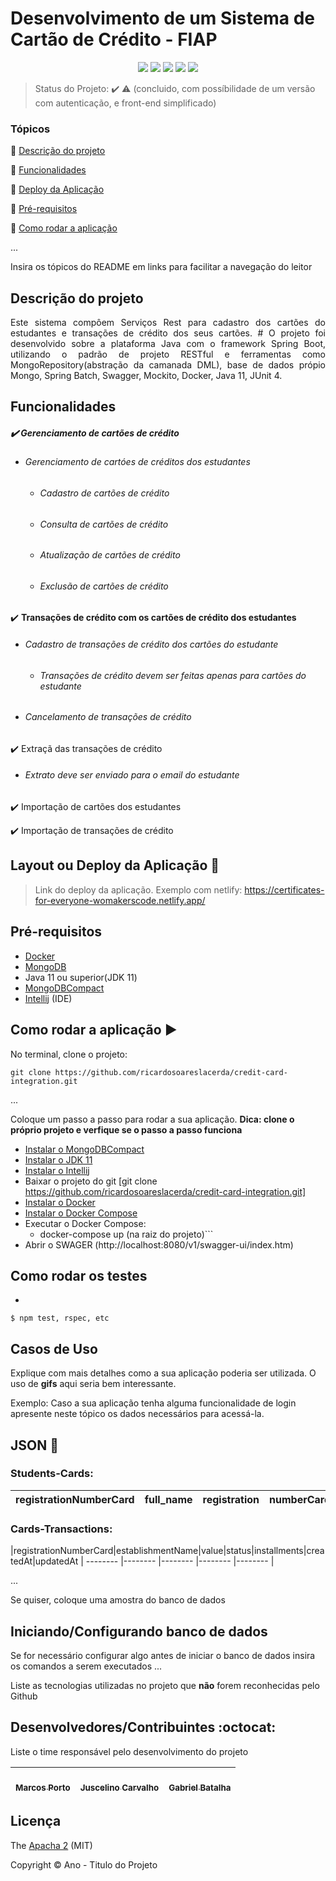 <h1>Desenvolvimento de um Sistema de Cartão de Crédito - FIAP</h1> 

<p align="center">
  <img src="http://img.shields.io/static/v1?label=License&message=MIT&color=green&style=for-the-badge"/>
  <img src="http://img.shields.io/static/v1?label=Ruby%20On%20Rails%20&message=6.0.2.2&color=red&style=for-the-badge&logo=ruby"/>
  <img src="http://img.shields.io/static/v1?label=TESTES&message=%3E100&color=GREEN&style=for-the-badge"/>
   <img src="http://img.shields.io/static/v1?label=STATUS&message=EM%20DESENVOLVIMENTO&color=RED&style=for-the-badge"/>
   <img src="http://img.shields.io/static/v1?label=STATUS&message=CONCLUIDO&color=GREEN&style=for-the-badge"/>
</p>

> Status do Projeto: :heavy_check_mark: :warning: (concluido, com possíbilidade de um versão com autenticação, e front-end simplificado)

### Tópicos

:small_blue_diamond: [Descrição do projeto](#descrição-do-projeto)

:small_blue_diamond: [Funcionalidades](#funcionalidades)

:small_blue_diamond: [Deploy da Aplicação](#deploy-da-aplicação-dash)

:small_blue_diamond: [Pré-requisitos](#pré-requisitos)

:small_blue_diamond: [Como rodar a aplicação](#como-rodar-a-aplicação-arrow_forward)

...

Insira os tópicos do README em links para facilitar a navegação do leitor

## Descrição do projeto

<p align="justify">
  Este sistema compôem Serviços Rest para cadastro dos cartões do estudantes e transações de crédito dos seus cartões.
  # O projeto foi desenvolvido sobre a plataforma Java com o framework Spring Boot, utilizando o padrão de projeto RESTful e ferramentas como MongoRepository(abstração da camanada DML), base de dados
própio Mongo, Spring Batch, Swagger, Mockito, Docker, Java 11, JUnit 4.


</p>

## Funcionalidades

##### :heavy_check_mark: **Gerenciamento de cartões de crédito**
- ###### Gerenciamento de cartóes de créditos dos estudantes

  - ###### Cadastro de cartões de crédito
  - ###### Consulta de cartões de crédito
  - ###### Atualização de cartões de crédito
  - ###### Exclusão de cartões de crédito

:heavy_check_mark: **Transações de crédito com os cartões de crédito dos estudantes**
- ###### Cadastro de transações de crédito dos cartões do estudante
  - ###### Transações de crédito devem ser feitas apenas para cartões do estudante

- ###### Cancelamento de transações de crédito

:heavy_check_mark: Extraçã das transações de crédito
- ###### Extrato deve ser enviado para o email do estudante

:heavy_check_mark: Importação de cartões dos estudantes

:heavy_check_mark: Importação de transações de crédito

## Layout ou Deploy da Aplicação :dash:

> Link do deploy da aplicação. Exemplo com netlify: https://certificates-for-everyone-womakerscode.netlify.app/

## Pré-requisitos

- [Docker](https://www.docker.com/products/docker-desktop)
- [MongoDB](https://www.mongodb.com/)
- Java 11 ou superior(JDK 11)
- [MongoDBCompact](https://www.mongodb.com/products/compass)
- [Intellij]() (IDE)

## Como rodar a aplicação :arrow_forward:

No terminal, clone o projeto:

```
git clone https://github.com/ricardosoareslacerda/credit-card-integration.git
```

...

Coloque um passo a passo para rodar a sua aplicação. **Dica: clone o próprio projeto e verfique se o passo a passo funciona**
- [Instalar o MongoDBCompact](https://www.mongodb.com/products/compass)
- [Instalar o JDK 11](https://www.oracle.com/technetwork/java/javase/downloads/jdk11-downloads-5066655.html)
- [Instalar o Intellij](https://www.jetbrains.com/idea/download/#download-section)
- Baixar o projeto do git [git clone https://github.com/ricardosoareslacerda/credit-card-integration.git]
- [Instalar o Docker](https://www.docker.com/products/docker-desktop)
- [Instalar o Docker Compose](https://docs.docker.com/compose/install/)
- Executar o Docker Compose:
  - docker-compose up (na raiz do projeto)```
- Abrir o SWAGER (http://localhost:8080/v1/swagger-ui/index.htm)

## Como rodar os testes

-

```
$ npm test, rspec, etc 
```

## Casos de Uso

Explique com mais detalhes como a sua aplicação poderia ser utilizada. O uso de **gifs** aqui seria bem interessante.

Exemplo: Caso a sua aplicação tenha alguma funcionalidade de login apresente neste tópico os dados necessários para acessá-la.

## JSON :floppy_disk:

### Students-Cards:

|registrationNumberCard|full_name|registration|numberCard|mail|
| -------- |-------- |-------- |-------- |-------- |


### Cards-Transactions:

|registrationNumberCard|establishmentName|value|status|installments|createdAt|updatedAt
| -------- |-------- |-------- |-------- |-------- |

...

Se quiser, coloque uma amostra do banco de dados

## Iniciando/Configurando banco de dados

Se for necessário configurar algo antes de iniciar o banco de dados insira os comandos a serem executados
...

Liste as tecnologias utilizadas no projeto que **não** forem reconhecidas pelo Github

## Desenvolvedores/Contribuintes :octocat:

Liste o time responsável pelo desenvolvimento do projeto

| [<br><sub>Marcos Porto</sub>](https://github.com/maporto) |  [<br><sub>Juscelino Carvalho</sub>](https://github.com/JuscelinoCarvalho) |  [<br><sub>Gabriel Batalha</sub>]() |
| :---: | :---: | :---: 

## Licença

The [Apacha 2]() (MIT)

Copyright :copyright: Ano - Titulo do Projeto
